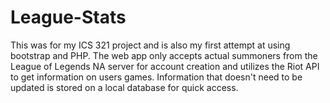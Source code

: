 # League-Stats
This was for my ICS 321 project and is also my first attempt at using bootstrap and PHP. The web app only accepts actual summoners from the League of Legends NA server for account creation and utilizes the Riot API to get information on users games. Information that doesn't need to be updated is stored on a local database for quick access.
